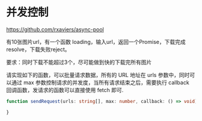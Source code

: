 # 并发控制

https://github.com/rxaviers/async-pool


有10张图片url，有一个函数 loading，输入url，返回一个Promise，下载完成resolve，下载失败reject。

要求：同时下载不能超过3个，尽可能做到快的下载完所有图片

请实现如下的函数，可以批量请求数据，所有的 URL 地址在 urls 参数中，同时可以通过 max 参数控制请求的并发度，当所有请求结束之后，需要执行 callback 回调函数，发请求的函数可以直接使用 fetch 即可.

```ts
function sendRequest(urls: string[], max: number, callback: () => void) {

}
```
